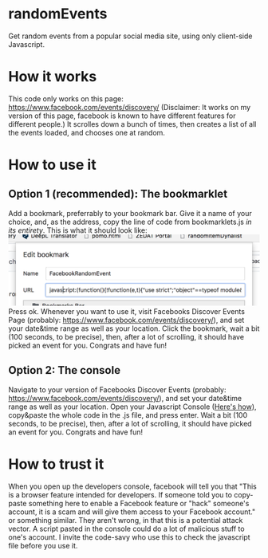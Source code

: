 # randomEvents

Get random events from a popular social media site, using only client-side Javascript.

# How it works

This code only works on this page: https://www.facebook.com/events/discovery/ (Disclaimer: It works on my version of this page, facebook is known to have different features for different people.) It scrolles down a bunch of times, then creates a list of all the events loaded, and chooses one at random.

# How to use it

## Option 1 (recommended): The bookmarklet

Add a bookmark, preferrably to your bookmark bar. Give it a name of your choice, and, as the address, copy the line of code from bookmarklets.js *in its entirety*. This is what it should look like: ![The bookmarklet](bookmarkletExample.png?raw=true) Press ok. Whenever you want to use it, visit Facebooks Discover Events Page (probably: https://www.facebook.com/events/discovery/), and set your date&time range as well as your location. Click the bookmark, wait a bit (100 seconds, to be precise), then, after a lot of scrolling, it should have picked an event for you. Congrats and have fun!

## Option 2: The console

Navigate to your version of Facebooks Discover Events (probably: https://www.facebook.com/events/discovery/), and set your date&time range as well as your location. Open your Javascript Console ([Here's how](https://webmasters.stackexchange.com/questions/8525/how-do-i-open-the-javascript-console-in-different-browsers)), copy&paste the whole code in the .js file, and press enter. Wait a bit (100 seconds, to be precise), then, after a lot of scrolling, it should have picked an event for you. Congrats and have fun!

# How to trust it

When you open up the developers console, facebook will tell you that "This is a browser feature intended for developers. If someone told you to copy-paste something here to enable a Facebook feature or "hack" someone's account, it is a scam and will give them access to your Facebook account." or something similar. 
They aren't wrong, in that this is a potential attack vector. A script pasted in the console could do a lot of malicious stuff to one's account. I invite the code-savy who use this to check the javascript file before you use it. 
